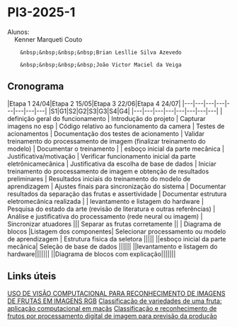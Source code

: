 # PI3-2025-1
Alunos:   
        &nbsp;&nbsp;&nbsp;&nbsp;Kenner Marqueti Couto  
        
        &nbsp;&nbsp;&nbsp;&nbsp;Brian Lesllie Silva Azevedo
        
        &nbsp;&nbsp;&nbsp;&nbsp;João Victor Maciel da Veiga

## Cronograma

|Etapa 1 24/04|Etapa 2 15/05|Etapa 3 22/06|Etapa 4 24/07|
|---|---|---|---|---|---|---|---|
|S1|G1|S2|G2|S3|G3|S4|G4|
|---|---|---|---|---|---|---|---|
| definição geral do funcionamento | Introdução do projeto | Capturar imagens no esp | Código relativo ao funcionamento da camera | Testes de acionamentos | Documentação dos testes de acionamento | Validar treinamento do processamento de imagem (finalizar treinamento do modelo) | Documentar o treinamento |
| esboço inicial da parte mecânica | Justificativa/motivação | Verificar funcionamento inicial da parte eletrônicamecânica | Justificativa da escolha de base de dados | Iniciar treinamento do processamento de imagem e obtenção de resultados preliminares | Resultados iniciais do treinamento do modelo de aprendizagem | Ajustes finais para sincronização do sistema | Documentar resultados da separação das frutas e assertividade | Documentar estrutura eletromecânica realizada |
| levantamento e listagem do hardware | Pesquisa do estado da arte (revisão de literatura e outras referências) | Análise e justificativa do processamento (rede neural ou imagem) | Sincronizar atuadores ||| Separar as frutas corretamente ||
| Diagrama de blocos |Listagem dos componentes| Selecionar processamento ou modelo de aprendizagem | Estrutura fisica da seletora |||||
||esboço inicial da parte mecânica| Seleção de base de dados ||||||
||levantamento e listagem do hardware|||||||
||Diagrama de blocos com explicação|||||||

## Links úteis

[USO DE VISÃO COMPUTACIONAL PARA RECONHECIMENTO DE IMAGENS DE FRUTAS EM IMAGENS RGB](https://repositorio.ufc.br/bitstream/riufc/64490/1/2022_tcc_jkopereira.pdf)
[Classificação de variedades de uma fruta: aplicação computacional em maçãs](https://sbic.org.br/wp-content/uploads/2023/10/pdf/CBIC_2023_paper009.pdf)
[Classificação e reconhecimento de frutos por processamento digital de imagem para previsão da produção](file:///C:/Users/Aluno/Downloads/content.pdf)
